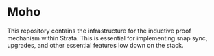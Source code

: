 # Moho

This repository contains the infrastructure for the inductive proof mechanism
within Strata.  This is essential for implementing snap sync, upgrades, and
other essential features low down on the stack.
